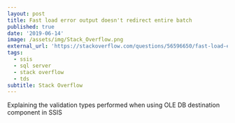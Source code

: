```yaml
---
layout: post
title: Fast load error output doesn't redirect entire batch
published: true
date: '2019-06-14'
image: /assets/img/Stack_Overflow.png
external_url: 'https://stackoverflow.com/questions/56596650/fast-load-error-output-doesnt-redirect-entire-batch/56599883#56599883'
tags:
  - ssis
  - sql server
  - stack overflow
  - tds
subtitle: Stack Overflow
---
```

Explaining the validation types performed when using OLE DB destination component in SSIS

